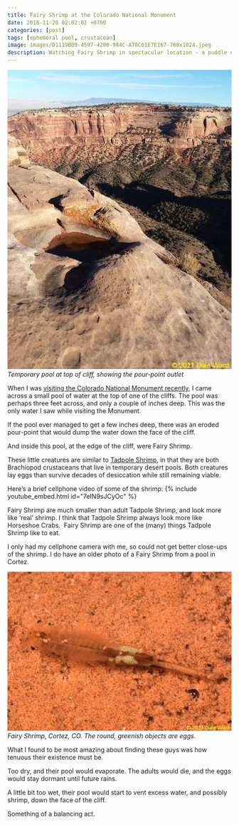 ```yaml
---
title: Fairy Shrimp at the Colorado National Monument
date: 2018-11-28 02:02:02 +0700
categories: [post]
tags: [ephemeral pool, crustacean]
image: images/D1119BD9-4597-4200-984C-A78C61E7E167-768x1024.jpeg
description: Watching Fairy Shrimp in spectacular location - a puddle on the edge of a cliff in the Colorado National Monument
---
```


![Temporary pool at top of cliff](images/D1119BD9-4597-4200-984C-A78C61E7E167-768x1024.jpeg) *Temporary pool at top of cliff, showing the pour-point outlet*

When I was [visiting the Colorado National Monument recently](https://tightloop.com/blog/2018/11/21/colorado-national-monument/), I came across a small pool of water at the top of one of the cliffs. The pool was perhaps three feet across, and only a couple of inches deep. This was the only water I saw while visiting the Monument.

If the pool ever managed to get a few inches deep, there was an eroded pour-point that would dump the water down the face of the cliff.

And inside this pool, at the edge of the cliff, were Fairy Shrimp.

These little creatures are similar to [Tadpole Shrimp](/blog/2018/09/11/Tadpole-Shrimp/), in that they are both Brachiopod crustaceans that live in temporary desert pools. Both creatures lay eggs than survive decades of desiccation while still remaining viable.

Here’s a brief cellphone video of some of the shrimp:
{% include youtube_embed.html id="7eIN9sJCyOc" %}  

Fairy Shrimp are much smaller than adult Tadpole Shrimp, and look more like ‘real’ shrimp. I think that Tadpole Shrimp always look more like Horseshoe Crabs.  Fairy Shrimp are one of the (many) things Tadpole Shrimp like to eat.

I only had my cellphone camera with me, so could not get better close-ups of the shrimp. I do have an older photo of a Fairy Shrimp from a pool in Cortez.

![](images/B2207442-7A9B-4D20-A41E-2F0660575AD5-1024x725.jpeg) *Fairy Shrimp, Cortez, CO. The round, greenish objects are eggs.*

What I found to be most amazing about finding these guys was how tenuous their existence must be.

Too dry, and their pool would evaporate. The adults would die, and the eggs would stay dormant until future rains.

A little bit too wet, their pool would start to vent excess water, and possibly shrimp, down the face of the cliff.

Something of a balancing act.